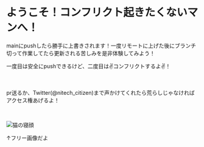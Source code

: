 # ようこそ！コンフリクト起きたくないマンへ！

mainにpushしたら勝手に上書きされます！一度リモートに上げた後にブランチ切って作業してたら更新される苦しみを是非体験してみよう！

一度目は安全にpushできるけど、二度目は✌️コンフリクトするよ✌️！

<br/>

pr送るか、Twitter(@nitech_citizen)まで声かけてくれたら荒らしじゃなければアクセス権あげるよ！

<br/>

![猫の寝顔](https://github.com/user-attachments/assets/a7e96956-e8d7-4674-bc5d-ecaa7680a5c4)

↑フリー画像だよ

